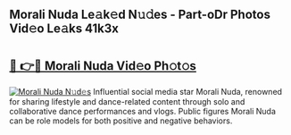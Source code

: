 ## Morali Nuda Le𝚊k𝚎d N𝚞𝚍es - Part-oDr Photos Vid𝚎o Le𝚊ks 41k3x

# <h2><a href="http://fbbhdts.evod.top/?m=Morali+Nuda">🔗 👉🔴 Morali Nuda Vid𝚎o Ph𝚘t𝚘s</a></h2>

[![Morali Nuda N𝚞d𝚎s](https://i.imgur.com/8V9OHl7.gif)](http://fbbhdts.evod.top/?m=Morali+Nuda)
Influential social media star Morali Nuda, renowned for sharing lifestyle and dance-related content through solo and collaborative dance performances and vlogs. Public figures Morali Nuda can be role models for both positive and negative behaviors. 
